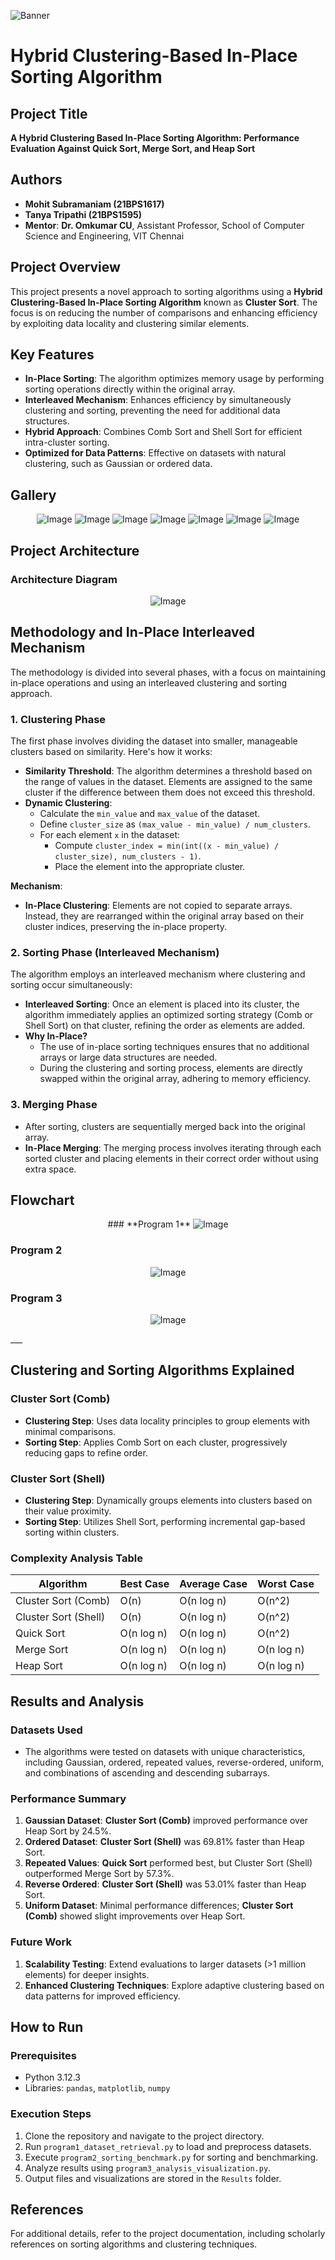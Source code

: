 ![Banner](media/banner.gif)
# **Hybrid Clustering-Based In-Place Sorting Algorithm**
## **Project Title**
**A Hybrid Clustering Based In-Place Sorting Algorithm: Performance Evaluation Against Quick Sort, Merge Sort, and Heap Sort**

## **Authors**
- **Mohit Subramaniam (21BPS1617)**
- **Tanya Tripathi (21BPS1595)**
- **Mentor**: **Dr. Omkumar CU**, Assistant Professor, School of Computer Science and Engineering, VIT Chennai

## **Project Overview**
This project presents a novel approach to sorting algorithms using a **Hybrid Clustering-Based In-Place Sorting Algorithm** known as **Cluster Sort**. The focus is on reducing the number of comparisons and enhancing efficiency by exploiting data locality and clustering similar elements.

## **Key Features**
- **In-Place Sorting**: The algorithm optimizes memory usage by performing sorting operations directly within the original array.
- **Interleaved Mechanism**: Enhances efficiency by simultaneously clustering and sorting, preventing the need for additional data structures.
- **Hybrid Approach**: Combines Comb Sort and Shell Sort for efficient intra-cluster sorting.
- **Optimized for Data Patterns**: Effective on datasets with natural clustering, such as Gaussian or ordered data.

## Gallery
<p align="center">
 <img src="result/averaged_log_plot_sort_gaussian.png" alt="Image">
  <img src="result/averaged_log_plot_sort_ordered.png" alt="Image">
  <img src="result/averaged_log_plot_sort_repeated_values.png" alt="Image">
  <img src="result/averaged_log_plot_sort_same_value.png" alt="Image">
  <img src="result/averaged_log_plot_sort_uniform.png" alt="Image">
  <img src="result/averaged_log_plot_sort_reverse_ordered.png" alt="Image">
 <img src="result/result/averaged_log_plot_sort_Combinations_of_ascending_and_descending_two_sub_arrays.png" alt="Image">
</p> 

## **Project Architecture**
### **Architecture Diagram**
<p align="center">
 <img src="images/Arch.jpeg" alt="Image">
</p> 
  

## **Methodology and In-Place Interleaved Mechanism**
The methodology is divided into several phases, with a focus on maintaining in-place operations and using an interleaved clustering and sorting approach.

### **1. Clustering Phase**
The first phase involves dividing the dataset into smaller, manageable clusters based on similarity. Here's how it works:

- **Similarity Threshold**: The algorithm determines a threshold based on the range of values in the dataset. Elements are assigned to the same cluster if the difference between them does not exceed this threshold.
- **Dynamic Clustering**:
  - Calculate the `min_value` and `max_value` of the dataset.
  - Define `cluster_size` as `(max_value - min_value) / num_clusters`.
  - For each element `x` in the dataset:
    - Compute `cluster_index = min(int((x - min_value) / cluster_size), num_clusters - 1)`.
    - Place the element into the appropriate cluster.

**Mechanism**:
- **In-Place Clustering**: Elements are not copied to separate arrays. Instead, they are rearranged within the original array based on their cluster indices, preserving the in-place property.

### **2. Sorting Phase (Interleaved Mechanism)**
The algorithm employs an interleaved mechanism where clustering and sorting occur simultaneously:
- **Interleaved Sorting**: Once an element is placed into its cluster, the algorithm immediately applies an optimized sorting strategy (Comb or Shell Sort) on that cluster, refining the order as elements are added.
- **Why In-Place?**
  - The use of in-place sorting techniques ensures that no additional arrays or large data structures are needed.
  - During the clustering and sorting process, elements are directly swapped within the original array, adhering to memory efficiency.

### **3. Merging Phase**
- After sorting, clusters are sequentially merged back into the original array.
- **In-Place Merging**: The merging process involves iterating through each sorted cluster and placing elements in their correct order without using extra space.

## **Flowchart**
<p align="center">
 ### **Program 1**
 <img src="images/Prog1.jpeg" alt="Image">
</p> 

### **Program 2**
<p align="center">
 <img src="images/Prog2.jpeg" alt="Image">
</p> 

### **Program 3**
<p align="center">
 <img src="images/Prog3.jpeg" alt="Image">
</p> 
___

## **Clustering and Sorting Algorithms Explained**
### **Cluster Sort (Comb)**
- **Clustering Step**: Uses data locality principles to group elements with minimal comparisons.
- **Sorting Step**: Applies Comb Sort on each cluster, progressively reducing gaps to refine order.

### **Cluster Sort (Shell)**
- **Clustering Step**: Dynamically groups elements into clusters based on their value proximity.
- **Sorting Step**: Utilizes Shell Sort, performing incremental gap-based sorting within clusters.

### **Complexity Analysis Table**
| Algorithm            | Best Case   | Average Case  | Worst Case  |
|----------------------|-------------|---------------|--------------|
| Cluster Sort (Comb)  | O(n)        | O(n log n)    | O(n^2)       |
| Cluster Sort (Shell) | O(n)        | O(n log n)    | O(n^2)       |
| Quick Sort           | O(n log n)  | O(n log n)    | O(n^2)       |
| Merge Sort           | O(n log n)  | O(n log n)    | O(n log n)   |
| Heap Sort            | O(n log n)  | O(n log n)    | O(n log n)   |

## **Results and Analysis**
### **Datasets Used**
- The algorithms were tested on datasets with unique characteristics, including Gaussian, ordered, repeated values, reverse-ordered, uniform, and combinations of ascending and descending subarrays.

### **Performance Summary**
1. **Gaussian Dataset**: **Cluster Sort (Comb)** improved performance over Heap Sort by 24.5%.
2. **Ordered Dataset**: **Cluster Sort (Shell)** was 69.81% faster than Heap Sort.
3. **Repeated Values**: **Quick Sort** performed best, but Cluster Sort (Shell) outperformed Merge Sort by 57.3%.
4. **Reverse Ordered**: **Cluster Sort (Shell)** was 53.01% faster than Heap Sort.
5. **Uniform Dataset**: Minimal performance differences; **Cluster Sort (Comb)** showed slight improvements over Heap Sort.

### **Future Work**
1. **Scalability Testing**: Extend evaluations to larger datasets (>1 million elements) for deeper insights.
2. **Enhanced Clustering Techniques**: Explore adaptive clustering based on data patterns for improved efficiency.

## **How to Run**
### **Prerequisites**
- Python 3.12.3
- Libraries: `pandas`, `matplotlib`, `numpy`

### **Execution Steps**
1. Clone the repository and navigate to the project directory.
2. Run `program1_dataset_retrieval.py` to load and preprocess datasets.
3. Execute `program2_sorting_benchmark.py` for sorting and benchmarking.
4. Analyze results using `program3_analysis_visualization.py`.
5. Output files and visualizations are stored in the `Results` folder.

## **References**
For additional details, refer to the project documentation, including scholarly references on sorting algorithms and clustering techniques.
